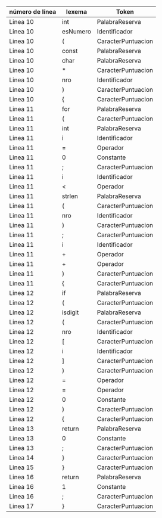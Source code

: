 | número de línea | lexema       | Token             |
|-----------------|--------------|-------------------|
| Linea 10        | int          | PalabraReserva    |
| Linea 10        | esNumero     | Identificador     |
| Linea 10        | (            | CaracterPuntuacion|
| Linea 10        | const        | PalabraReserva    |
| Linea 10        | char         | PalabraReserva    |
| Linea 10        |  *           | CaracterPuntuacion|
| Linea 10        | nro          | Identificador     |
| Linea 10        | )            | CaracterPuntuacion|
| Linea 10        | {            | CaracterPuntuacion|
| Linea 11        | for          | PalabraReserva    |
| Linea 11        | (            | CaracterPuntuacion|
| Linea 11        | int          | PalabraReserva    |
| Linea 11        | i            | Identificador     |
| Linea 11        | =            | Operador          |
| Linea 11        | 0            | Constante         |
| Linea 11        | ;            | CaracterPuntuacion|
| Linea 11        | i            | Identificador     |
| Linea 11        | <            | Operador          |
| Linea 11        | strlen       | PalabraReserva    |
| Linea 11        | (            | CaracterPuntuacion|
| Linea 11        | nro          | Identificador     |
| Linea 11        | )            | CaracterPuntuacion|
| Linea 11        | ;            | CaracterPuntuacion|
| Linea 11        | i            | Identificador     |
| Linea 11        | +            | Operador          |
| Linea 11        | +            | Operador          |
| Linea 11        | )            | CaracterPuntuacion|
| Linea 11        | {            | CaracterPuntuacion|
| Linea 12        | if           | PalabraReserva    |
| Linea 12        | (            | CaracterPuntuacion|
| Linea 12        | isdigit      | PalabraReserva    |
| Linea 12        | (            | CaracterPuntuacion|
| Linea 12        | nro          | Identificador     |
| Linea 12        | [            | CaracterPuntuacion|
| Linea 12        | i            | Identificador     |
| Linea 12        | ]            | CaracterPuntuacion|
| Linea 12        | )            | CaracterPuntuacion|
| Linea 12        | =            | Operador          |
| Linea 12        | =            | Operador          |
| Linea 12        | 0            | Constante         |
| Linea 12        | )            | CaracterPuntuacion|
| Linea 12        | {            | CaracterPuntuacion|
| Linea 13        | return       | PalabraReserva    |
| Linea 13        | 0            | Constante         |
| Linea 13        | ;            | CaracterPuntuacion|
| Linea 14        | }            | CaracterPuntuacion|
| Linea 15        | }            | CaracterPuntuacion|
| Linea 16        | return       | PalabraReserva    |
| Linea 16        | 1            | Constante         |
| Linea 16        | ;            | CaracterPuntuacion|
| Linea 17        | }            | CaracterPuntuacion|